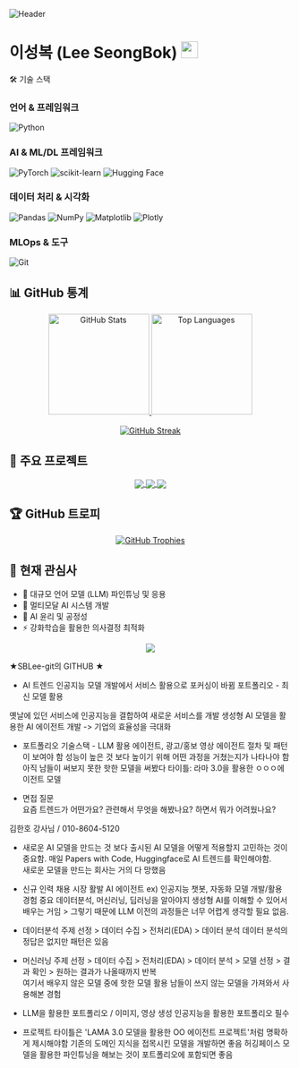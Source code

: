 ![Header](https://capsule-render.vercel.app/api?type=waving&color=gradient&height=200&section=header&text=AI,%20Deep%20Learning&fontSize=50&animation=fadeIn&fontAlignY=38&desc=Machine%20Learning%&descAlignY=51&descAlign=62)

<h1>이성복 (Lee SeongBok) <img src="https://media.giphy.com/media/hvRJCLFzcasrR4ia7z/giphy.gif" width="30px"></h1>

<div align="left">
🛠️ 기술 스택

  <h3>언어 & 프레임워크</h3>
  <p>
    <img src="https://img.shields.io/badge/Python-3776AB?style=for-the-badge&logo=python&logoColor=white" alt="Python">
    
  </p>
  <h3>AI & ML/DL 프레임워크</h3>
  <p>
    <img src="https://img.shields.io/badge/PyTorch-EE4C2C?style=for-the-badge&logo=pytorch&logoColor=white" alt="PyTorch">
    <img src="https://img.shields.io/badge/scikit_learn-F7931E?style=for-the-badge&logo=scikit-learn&logoColor=white" alt="scikit-learn">
    <img src="https://img.shields.io/badge/Hugging_Face-FFD21E?style=for-the-badge" alt="Hugging Face">
  </p>
  <h3>데이터 처리 & 시각화</h3>
  <p>
    <img src="https://img.shields.io/badge/Pandas-150458?style=for-the-badge&logo=pandas&logoColor=white" alt="Pandas">
    <img src="https://img.shields.io/badge/NumPy-013243?style=for-the-badge&logo=numpy&logoColor=white" alt="NumPy">
    <img src="https://img.shields.io/badge/Matplotlib-11557c?style=for-the-badge" alt="Matplotlib">
    <img src="https://img.shields.io/badge/Plotly-239120?style=for-the-badge&logo=plotly&logoColor=white" alt="Plotly">
  </p>
  <h3>MLOps & 도구</h3>
  <p>
    <img src="https://img.shields.io/badge/Git-F05032?style=for-the-badge&logo=git&logoColor=white" alt="Git">
  </p>
</div>

<!-- GitHub 통계 -->
## 📊 GitHub 통계

<div align="center">
  <a href="https://github.com/SBLee-git">
    <img height="180em" src="https://github-readme-stats.vercel.app/api?username=SBLee-git&show_icons=true&theme=tokyonight&include_all_commits=true&count_private=true" alt="GitHub Stats" />
    <img height="180em" src="https://github-readme-stats.vercel.app/api/top-langs/?username=SBLee-git&layout=compact&langs_count=8&theme=tokyonight" alt="Top Languages" />
  </a>
</div>

<br>

<div align="center">
  <a href="https://github.com/SBLee-git">
    <img src="https://github-readme-streak-stats.herokuapp.com/?user=SBLee-git&theme=tokyonight" alt="GitHub Streak" />
  </a>
</div>

<!-- 주요 프로젝트 -->
## 🌟 주요 프로젝트

<div align="center">
  
  <a href="https://github.com/SBLee-git/Prompti">
    <img align="center" src="https://github-readme-stats.vercel.app/api/pin/?username=SBLee-git&repo=Prompti&theme=tokyonight" />
  </a>
  
   <a href="https://github.com/SBLee-git/Wanted_DLproject">
    <img align="center" src="https://github-readme-stats.vercel.app/api/pin/?username=SBLee-git&repo=Wanted_DLproject&theme=tokyonight" />
  </a>
  
  <a href="https://github.com/SBLee-git/Two_Kim_and_One_Lee">
    <img align="center" src="https://github-readme-stats.vercel.app/api/pin/?username=SBLee-git&repo=Two_Kim_and_One_Lee&theme=tokyonight" />
  </a>
 
</div>

<!-- 활동량 그래프 
## 📈 활동량 그래프

<div align="center">
  <a href="https://github.com/SBLee-git">
    <img src="https://activity-graph.herokuapp.com/graph?username=SBLee-git&theme=react-dark" alt="Activity Graph" />
  </a>
</div>
-->

<!-- 트로피 -->
## 🏆 GitHub 트로피

<div align="center">
  <a href="https://github.com/ryo-ma/github-profile-trophy">
    <img src="https://github-profile-trophy.vercel.app/?username=SBLee-git&theme=nord&column=7" alt="GitHub Trophies" />
  </a>
</div>

<!-- 현재 관심사 -->
## 👀 현재 관심사

- 🔭 대규모 언어 모델 (LLM) 파인튜닝 및 응용
- 🌱 멀티모달 AI 시스템 개발
- 🤔 AI 윤리 및 공정성
- ⚡ 강화학습을 활용한 의사결정 최적화

<!-- 푸터 -->
<div align="center">
  <img src="https://capsule-render.vercel.app/api?type=waving&color=gradient&height=100&section=footer" />
</div>

★SBLee-git의 GITHUB ★

- AI 트렌드
인공지능 모델 개발에서 서비스 활용으로 포커싱이 바뀜
포트폴리오 - 최신 모델 활용

옛날에 있던 서비스에 인공지능을 결합하여 새로운 서비스를 개발
생성형 AI 모델을 활용한 AI 에이전트 개발 -> 기업의 효율성을 극대화

- 포트폴리오
기술스택 - LLM 활용 에이전트, 광고/홍보 영상 에이전트
절차 및 패턴이 보여야 함
성능이 높은 것 보다 높이기 위해 어떤 과정을 거쳤는지가 나타나야 함
아직 남들이 써보지 못한 핫한 모델을 써봤다
타이틀: 라마 3.0을 활용한 ㅇㅇㅇ에이전트 모델

- 면접 질문  
요즘 트렌드가 어떤가요?
관련해서 무엇을 해봤나요?
하면서 뭐가 어려웠나요?


김한호 강사님 / 010-8604-5120
- 새로운 AI 모델을 만드는 것 보다 출시된 AI 모델을 어떻게 적용할지 고민하는 것이 중요함.
매일 Papers with Code, Huggingface로 AI 트렌드를 확인해야함.  
새로운 모델을 만드는 회사는 거의 다 망했음
- 신규 인력 채용 시장 활발
AI 에이전트   ex) 인공지능 챗봇, 자동화 모델 개발/활용 경험 중요
데이터분석, 머신러닝, 딥러닝을 알아야지 생성형 AI를 이해할 수 있어서 배우는 거임 > 그렇기 때문에  LLM 이전의 과정들은 너무 어렵게 생각할 필요 없음.
- 데이터분석
주제 선정 > 데이터 수집 > 전처리(EDA) > 데이터 분석 
데이터 분석의 정답은 없지만 패턴은 있음
- 머신러닝
주제 선정 > 데이터 수집 > 전처리(EDA) > 데이터 분석 > 모델 선정 > 결과 확인 > 원하는 결과가 나올때까지 반복  
여기서 배우지 않은 모델 중에 핫한 모델 활용
남들이 쓰지 않는 모델을 가져와서 사용해본 경험

- LLM을 활용한 포트폴리오 / 이미지, 영상 생성 인공지능을 활용한 포트폴리오 필수
- 프로젝트 타이틀은 'LAMA 3.0 모델을 활용한 OO 에이전트 프로젝트'처럼 명확하게 제시해야함
  기존의 도메인 지식을 접목시킨 모델을 개발하면 좋음
  허깅페이스 모델을 활용한 파인튜닝을 해보는 것이 포트폴리오에 포함되면 좋음
